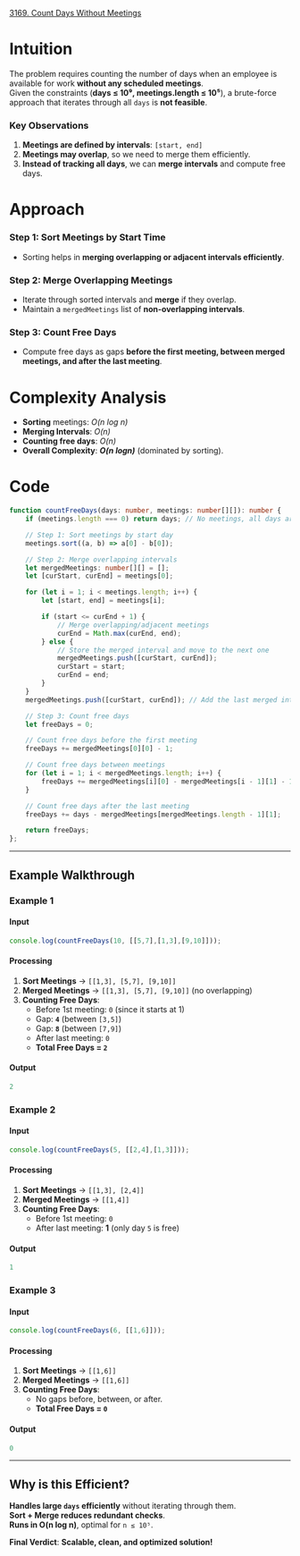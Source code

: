 [3169. Count Days Without Meetings](https://leetcode.com/problems/count-days-without-meetings/)

# Intuition

The problem requires counting the number of days when an employee is available for work **without any scheduled meetings**.  
Given the constraints (**days ≤ 10⁹, meetings.length ≤ 10⁵**), a brute-force approach that iterates through all `days` is **not feasible**.

### **Key Observations**

1. **Meetings are defined by intervals**: `[start, end]`
2. **Meetings may overlap**, so we need to merge them efficiently.
3. **Instead of tracking all days**, we can **merge intervals** and compute free days.

# Approach

### **Step 1: Sort Meetings by Start Time**
- Sorting helps in **merging overlapping or adjacent intervals efficiently**.

### **Step 2: Merge Overlapping Meetings**
- Iterate through sorted intervals and **merge** if they overlap.
- Maintain a `mergedMeetings` list of **non-overlapping intervals**.

### **Step 3: Count Free Days**
- Compute free days as gaps **before the first meeting, between merged meetings, and after the last meeting**.

# Complexity Analysis

- **Sorting** meetings: *O(n log ⁡n)*
- **Merging Intervals**: *O(n)*
- **Counting free days**: *O(n)*
- **Overall Complexity**: ***O(n log⁡n)*** (dominated by sorting).

# Code

```typescript
function countFreeDays(days: number, meetings: number[][]): number {
    if (meetings.length === 0) return days; // No meetings, all days are free.

    // Step 1: Sort meetings by start day
    meetings.sort((a, b) => a[0] - b[0]);

    // Step 2: Merge overlapping intervals
    let mergedMeetings: number[][] = [];
    let [curStart, curEnd] = meetings[0];

    for (let i = 1; i < meetings.length; i++) {
        let [start, end] = meetings[i];

        if (start <= curEnd + 1) {
            // Merge overlapping/adjacent meetings
            curEnd = Math.max(curEnd, end);
        } else {
            // Store the merged interval and move to the next one
            mergedMeetings.push([curStart, curEnd]);
            curStart = start;
            curEnd = end;
        }
    }
    mergedMeetings.push([curStart, curEnd]); // Add the last merged interval

    // Step 3: Count free days
    let freeDays = 0;

    // Count free days before the first meeting
    freeDays += mergedMeetings[0][0] - 1;

    // Count free days between meetings
    for (let i = 1; i < mergedMeetings.length; i++) {
        freeDays += mergedMeetings[i][0] - mergedMeetings[i - 1][1] - 1;
    }

    // Count free days after the last meeting
    freeDays += days - mergedMeetings[mergedMeetings.length - 1][1];

    return freeDays;
};

```

---

## **Example Walkthrough**

### **Example 1**

#### **Input**

```typescript
console.log(countFreeDays(10, [[5,7],[1,3],[9,10]]));
```

#### **Processing**

1. **Sort Meetings** → `[[1,3], [5,7], [9,10]]`
2. **Merged Meetings** → `[[1,3], [5,7], [9,10]]` (no overlapping)
3. **Counting Free Days**:
    - Before 1st meeting: `0` (since it starts at 1)
    - Gap: **`4`** (between `[3,5]`)
    - Gap: **`8`** (between `[7,9]`)
    - After last meeting: `0`
    - **Total Free Days = `2`**

#### **Output**

```typescript
2
```

### **Example 2**

#### **Input**

```typescript
console.log(countFreeDays(5, [[2,4],[1,3]]));
```

#### **Processing**

1. **Sort Meetings** → `[[1,3], [2,4]]`
2. **Merged Meetings** → `[[1,4]]`
3. **Counting Free Days**:
    - Before 1st meeting: `0`
    - After last meeting: **1** (only day `5` is free)

#### **Output**

```typescript
1
```

### **Example 3**

#### **Input**

```typescript
console.log(countFreeDays(6, [[1,6]]));
```

#### **Processing**

1. **Sort Meetings** → `[[1,6]]`
2. **Merged Meetings** → `[[1,6]]`
3. **Counting Free Days**:
    - No gaps before, between, or after.
    - **Total Free Days = `0`**

#### **Output**

```typescript
0
```

---

## **Why is this Efficient?**

**Handles large `days` efficiently** without iterating through them.  
**Sort + Merge reduces redundant checks**.  
**Runs in O(n log n)**, optimal for `n ≤ 10⁵`.

**Final Verdict**: **Scalable, clean, and optimized solution!**